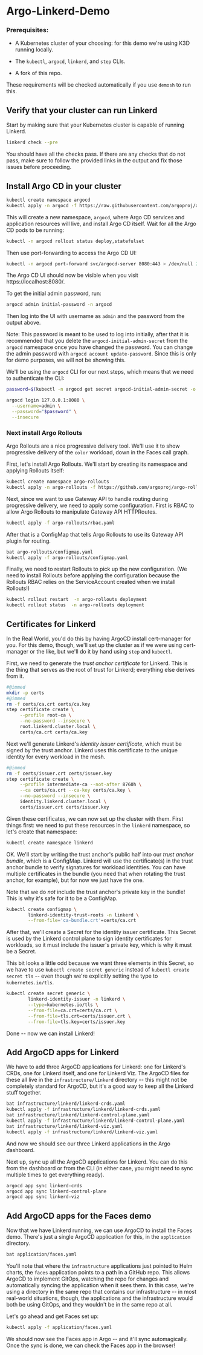 # Argo-Linkerd-Demo

<!-- @import demosh/check-requirements.sh -->
<!-- @import demosh/check-github.sh -->

### Prerequisites:

- A Kubernetes cluster of your choosing: for this demo we're using K3D running
  locally.

- The `kubectl`, `argocd`, `linkerd`, and `step` CLIs.

- A fork of this repo.

These requirements will be checked automatically if you use `demosh` to run
this.

<!-- @start_livecast -->
<!-- @SHOW -->

## Verify that your cluster can run Linkerd

Start by making sure that your Kubernetes cluster is capable of running
Linkerd.

```bash
linkerd check --pre
```

You should have all the checks pass. If there are any checks that do not pass,
make sure to follow the provided links in the output and fix those issues
before proceeding.

<!-- @wait_clear -->

## Install Argo CD in your cluster

```bash
kubectl create namespace argocd
kubectl apply -n argocd -f https://raw.githubusercontent.com/argoproj/argo-cd/stable/manifests/install.yaml
```

This will create a new namespace, `argocd`, where Argo CD services and
application resources will live, and install Argo CD itself. Wait for all the
Argo CD pods to be running:

```bash
kubectl -n argocd rollout status deploy,statefulset
```

Then use port-forwarding to access the Argo CD UI:

```bash
kubectl -n argocd port-forward svc/argocd-server 8080:443 > /dev/null 2>&1 &
```

The Argo CD UI should now be visible when you visit https://localhost:8080/.

<!-- @browser_then_terminal -->

To get the initial admin password, run:

```bash
argocd admin initial-password -n argocd
```

Then log into the UI with username as `admin` and the password from the output
above.

Note: This password is meant to be used to log into initially, after that it
is recommended that you delete the `argocd-initial-admin-secret` from the
`argocd` namespace once you have changed the password. You can change the
admin password with `argocd account update-password`. Since this is only for
demo purposes, we will not be showing this.

<!-- @browser_then_terminal -->

We'll be using the `argocd` CLI for our next steps, which means that we need
to authenticate the CLI:

```bash
password=$(kubectl -n argocd get secret argocd-initial-admin-secret -o jsonpath="{.data.password}" | base64 -d)

argocd login 127.0.0.1:8080 \
  --username=admin \
  --password="$password" \
  --insecure
```

### Next install Argo Rollouts

Argo Rollouts are a nice progressive delivery tool. We'll use it to show
progressive delivery of the `color` workload, down in the Faces call graph.

First, let's install Argo Rollouts. We'll start by creating its namespace and applying Rollouts itself:

```bash
kubectl create namespace argo-rollouts
kubectl apply -n argo-rollouts -f https://github.com/argoproj/argo-rollouts/releases/latest/download/install.yaml
```

Next, since we want to use Gateway API to handle routing during progressive
delivery, we need to apply some configuration. First is RBAC to allow Argo
Rollouts to manipulate Gateway API HTTPRoutes.

```bash
kubectl apply -f argo-rollouts/rbac.yaml
```

After that is a ConfigMap that tells Argo Rollouts to use its Gateway API
plugin for routing.

```bash
bat argo-rollouts/configmap.yaml
kubectl apply -f argo-rollouts/configmap.yaml
```

Finally, we need to restart Rollouts to pick up the new configuration. (We
need to install Rollouts before applying the configuration because the
Rollouts RBAC relies on the ServiceAccount created when we install Rollouts!)

```bash
kubectl rollout restart  -n argo-rollouts deployment
kubectl rollout status  -n argo-rollouts deployment
```

<!-- @wait_clear -->

## Certificates for Linkerd

In the Real World, you'd do this by having ArgoCD install cert-manager for
you. For this demo, though, we'll set up the cluster as if we were using
cert-manager or the like, but we'll do it by hand using `step` and `kubectl`.

First, we need to generate the _trust anchor certificate_ for Linkerd. This is
the thing that serves as the root of trust for Linkerd; everything else
derives from it.

```bash
#@immed
mkdir -p certs
#@immed
rm -f certs/ca.crt certs/ca.key
step certificate create \
     --profile root-ca \
     --no-password --insecure \
     root.linkerd.cluster.local \
     certs/ca.crt certs/ca.key
```

Next we'll generate Linkerd's _identity issuer certificate_, which must be
signed by the trust anchor. Linkerd uses this certificate to the unique
identity for every workload in the mesh.

```bash
#@immed
rm -f certs/issuer.crt certs/issuer.key
step certificate create \
     --profile intermediate-ca --not-after 8760h \
     --ca certs/ca.crt --ca-key certs/ca.key \
     --no-password --insecure \
     identity.linkerd.cluster.local \
     certs/issuer.crt certs/issuer.key
```

Given these certificates, we can now set up the cluster with them. First
things first: we need to put these resources in the `linkerd` namespace, so
let's create that namespace:

```bash
kubectl create namespace linkerd
```

OK. We'll start by writing the trust anchor's public half into our _trust
anchor bundle_, which is a ConfigMap. Linkerd will use the certificate(s) in
the trust anchor bundle to verify signatures for workload identities. You can
have multiple certificates in the bundle (you need that when rotating the
trust anchor, for example), but for now we just have the one.

Note that we do _not_ include the trust anchor's private key in the bundle!
This is why it's safe for it to be a ConfigMap.

```bash
kubectl create configmap \
        linkerd-identity-trust-roots -n linkerd \
        --from-file='ca-bundle.crt'=certs/ca.crt
```

After that, we'll create a Secret for the identity issuer certificate. This
Secret is used by the Linkerd control plane to sign identity certificates for
workloads, so it must include the issuer's private key, which is why it must
be a Secret.

This bit looks a little odd because we want three elements in this Secret, so
we have to use `kubectl create secret generic` instead of `kubectl create
secret tls` -- even though we're explicitly setting the type to
`kubernetes.io/tls`.

```bash
kubectl create secret generic \
        linkerd-identity-issuer -n linkerd \
        --type=kubernetes.io/tls \
        --from-file=ca.crt=certs/ca.crt \
        --from-file=tls.crt=certs/issuer.crt \
        --from-file=tls.key=certs/issuer.key
```

Done -- now we can install Linkerd!

<!-- @wait_clear -->

## Add ArgoCD apps for Linkerd

We have to add three ArgoCD applications for Linkerd: one for Linkerd's CRDs,
one for Linkerd itself, and one for Linkerd Viz. The ArgoCD files for these
all live in the `infrastructure/linkerd` directory -- this might not be
completely standard for ArgoCD, but it's a good way to keep all the Linkerd
stuff together.

```bash
bat infrastructure/linkerd/linkerd-crds.yaml
kubectl apply -f infrastructure/linkerd/linkerd-crds.yaml
bat infrastructure/linkerd/linkerd-control-plane.yaml
kubectl apply -f infrastructure/linkerd/linkerd-control-plane.yaml
bat infrastructure/linkerd/linkerd-viz.yaml
kubectl apply -f infrastructure/linkerd/linkerd-viz.yaml
```

And now we should see our three Linkerd applications in the Argo dashboard.

<!-- @browser_then_terminal -->

Next up, sync up all the ArgoCD applications for Linkerd. You can do this from
the dashboard or from the CLI (in either case, you might need to sync multiple
times to get everything ready).

```bash
argocd app sync linkerd-crds
argocd app sync linkerd-control-plane
argocd app sync linkerd-viz
```

<!-- @wait_clear -->

## Add ArgoCD apps for the Faces demo

Now that we have Linkerd running, we can use ArgoCD to install the Faces demo.
There's just a single ArgoCD application for this, in the `application`
directory.

```bash
bat application/faces.yaml
```

You'll note that where the `infrastructure` applications just pointed to Helm
charts, the `faces` application points to a path in a GitHub repo. This allows
ArgoCD to implement GitOps, watching the repo for changes and automatically
syncing the application when it sees them. In this case, we're using a
directory in the same repo that contains our infrastructure -- in most
real-world situations, though, the applications and the infrastructure would
both be using GitOps, and they wouldn't be in the same repo at all.

Let's go ahead and get Faces set up:

```bash
kubectl apply -f application/faces.yaml
```

We should now see the Faces app in Argo -- and it'll sync automagically. Once
the sync is done, we can check the Faces app in the browser!

<!-- @browser_then_terminal -->
